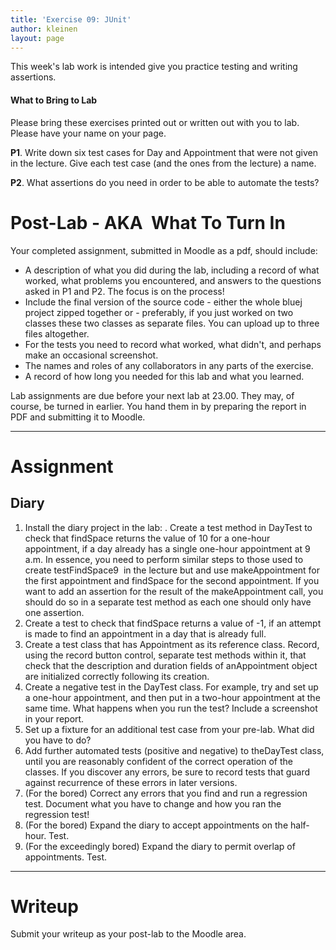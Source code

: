 ```yaml
---
title: 'Exercise 09: JUnit'
author: kleinen
layout: page
---
```


This week's lab work is intended give you practice testing and writing assertions.

#### What to Bring to Lab

Please bring these exercises printed out or written out with you to lab. Please have your name on your page.

**P1**. Write down six test cases for Day and Appointment that were not given in the lecture. Give each test case (and the ones from the lecture) a name.

**P2**. What assertions do you need in order to be able to automate the tests?

# Post-Lab - AKA  What To Turn In
Your completed assignment, submitted in Moodle as a pdf,
should include:

- A description of what you did during the lab, including a record of what worked, what problems you encountered, and answers to the questions asked in P1 and P2. The focus is on the process!
- Include the final version of the source code - either the whole bluej project zipped together or - preferably, if you just worked on two classes these two classes as separate files. You can upload up to three files altogether.
- For the tests you need to record what worked, what didn't, and perhaps make an occasional screenshot.
- The names and roles of any collaborators in any parts of the exercise.
- A record of how long you needed for this lab and what you learned.

Lab assignments are due before your next lab at 23.00. They may, of course, be turned
in earlier. You hand them in by preparing the report in PDF and submitting it to Moodle.

* * *

# Assignment

## Diary

1. Install the diary project in the lab: . Create a test method in DayTest to check that findSpace returns the value of 10 for a one-hour appointment, if a day already has a single one-hour appointment at 9 a.m. In essence, you need to perform similar steps to those used to create testFindSpace9  in the lecture but and use makeAppointment for the first appointment and findSpace for the second appointment. If you want to add an assertion for the result of the makeAppointment call, you should do so in a separate test method as each one should only have one assertion.
2. Create a test to check that findSpace returns a value of -1, if an attempt is made to find an appointment in a day that is already full.
3. Create a test class that has Appointment as its reference class. Record, using the record button control, separate test methods within it, that check that the description and duration fields of anAppointment object are initialized correctly following its creation.
4. Create a negative test in the DayTest class. For example, try and set up a one-hour appointment, and then put in a two-hour appointment at the same time. What happens when you run the test? Include a screenshot in your report.
5. Set up a fixture for an additional test case from your pre-lab. What did you have to do?
6. Add further automated tests (positive and negative) to theDayTest class, until you are reasonably confident of the correct operation of the classes. If you discover any errors, be sure to record tests that guard against recurrence of these errors in later versions.
7. (For the bored) Correct any errors that you find and run a regression test. Document what you have to change and how you ran the regression test!
8. (For the bored) Expand the diary to accept appointments on the half-hour. Test.
9. (For the exceedingly bored) Expand the diary to permit overlap of appointments. Test.

***

# Writeup

Submit your writeup as your post-lab to the Moodle area.
